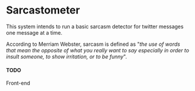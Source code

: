 # Sarcastometer


This system intends to run a basic sarcasm detector for twitter messages one message at a time.

According to Merriam Webster, sarcasm is defined as "*the use of words that mean the opposite of what you really want to say especially in order to insult someone, to show irritation, or to be funny*".

#### TODO

Front-end





 
